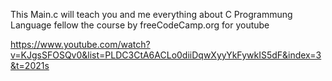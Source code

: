 This Main.c will teach you and me everything about C Programmung Language fellow the course by freeCodeCamp.org for youtube 

https://www.youtube.com/watch?v=KJgsSFOSQv0&list=PLDC3CtA6ACLo0diiDqwXyyYkFywkIS5dF&index=3&t=2021s
